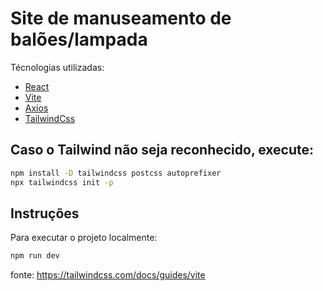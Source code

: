 # Site de manuseamento de balões/lampada

Técnologias utilizadas:
- [React](https://react.dev/)
- [Vite](https://vitejs.dev/)
- [Axios](https://github.com/axios/axios)
- [TailwindCss](https://tailwindcss.com/)

## Caso o Tailwind não seja reconhecido, execute:
```sh
npm install -D tailwindcss postcss autoprefixer
npx tailwindcss init -p
```

## Instruções
Para executar o projeto localmente:
```sh
npm run dev
```

fonte: https://tailwindcss.com/docs/guides/vite
